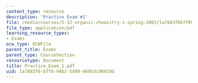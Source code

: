 ```yaml
---
content_type: resource
description: 'Practice Exam #1'
file: /media/courses/5-12-organic-chemistry-i-spring-2003/1a7883f6bff894b25d890695dc96019d_Practice_Exam_1.pdf
file_type: application/pdf
learning_resource_types:
- Exams
ocw_type: OCWFile
parent_title: Exams
parent_type: CourseSection
resourcetype: Document
title: Practice_Exam_1.pdf
uid: 1a7883f6-bff8-94b2-5d89-0695dc96019d
---
```

